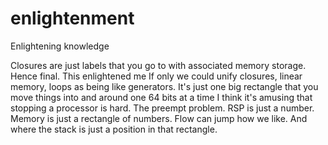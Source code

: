 # enlightenment
Enlightening knowledge

Closures are just labels that you go to with associated memory storage. Hence final. This enlightened me
If only we could unify closures, linear memory, loops as being like generators.
It's just one big rectangle that you move things into and around one 64 bits at a time
I think it's amusing that stopping a processor is hard. The preempt problem.
RSP is just a number. Memory is just a rectangle of numbers. Flow can jump how we like. And where the stack is just a position in that rectangle.
